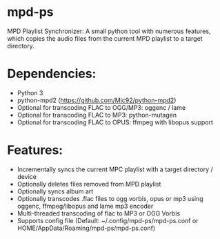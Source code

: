 # mpd-ps
MPD Playlist Synchronizer: A small python tool with numerous features, which copies the audio files from the current MPD playlist to a target directory. 

Dependencies:
=============
- Python 3
- python-mpd2 (https://github.com/Mic92/python-mpd2)
- Optional for transcoding FLAC to OGG/MP3: oggenc / lame
- Optional for transcoding FLAC to MP3: python-mutagen
- Optional for transcoding FLAC to OPUS: ffmpeg with libopus support

Features:
============
- Incrementally syncs the current MPC playlist with a target directory / device
- Optionally deletes files removed from MPD playlist
- Optionally syncs album art
- Optionally transcodes .flac files to ogg vorbis, opus or mp3 using oggenc, ffmpeg/libopus and lame mp3 encoder
- Multi-threaded transcoding of flac to MP3 or OGG Vorbis 
- Supports config file (Default: ~/.config/mpd-ps/mpd-ps.conf or HOME/AppData/Roaming/mpd-ps/mpd-ps.conf)

